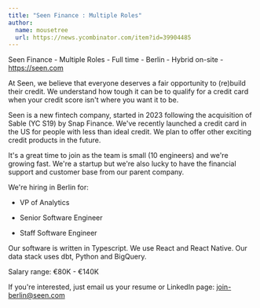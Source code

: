 ```yaml
---
title: "Seen Finance : Multiple Roles"
author:
  name: mousetree
  url: https://news.ycombinator.com/item?id=39904485
---
```

Seen Finance - Multiple Roles - Full time - Berlin - Hybrid on-site - <a href="https:&#x2F;&#x2F;seen.com" rel="nofollow">https:&#x2F;&#x2F;seen.com</a>

At Seen, we believe that everyone deserves a fair opportunity to (re)build their credit. We understand how tough it can be to qualify for a credit card when your credit score isn&#x27;t where you want it to be.

Seen is a new fintech company, started in 2023 following the acquisition of Sable (YC S19) by Snap Finance. We&#x27;ve recently launched a credit card in the US for people with less than ideal credit. We plan to offer other exciting credit products in the future.

It&#x27;s a great time to join as the team is small (10 engineers) and we&#x27;re growing fast. We&#x27;re a startup but we&#x27;re also lucky to have the financial support and customer base from our parent company.

We&#x27;re hiring in Berlin for:

* VP of Analytics

* Senior Software Engineer

* Staff Software Engineer

Our software is written in Typescript. We use React and React Native. Our data stack uses dbt, Python and BigQuery.

Salary range: €80K - €140K

If you&#x27;re interested, just email us your resume or LinkedIn page: join-berlin@seen.com
